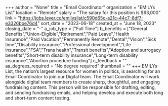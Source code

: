 +++
author = "None"
title = "Email Coordinator"
organization = "EMILYs List"
location = "Remote"
salary = "The salary for this position is $63,000"
link = "https://jobs.lever.co/emilyslist/c590d65c-a21c-44c7-8df7-e3326bbe76d4"
sort_date = "2023-06-18"
created_at = "June 18, 2023"
closing_date = "-"
a_job_type = ["Full Time"]
b_benefits = ["General Benefits","Union-Eligible","Retirement","Paid Leave","Health Insurance","Paid Vacation","Permanently Remote","Dental","Vision","Sick time","Disability insurance","Professional development","Life insurance","FSA","Trans health","Transit benefits","Adoption and surrogacy benefits","Short-term disability insurance","Long-term disability insurance","Abortion procedure funding"]
c_feedback = ""
aa_degrees_required = "No degree required"
thumbnail = ""
+++
EMILYs List, the nation’s largest resource for women in politics, is searching for an Email Coordinator to join our Digital team. The Email Coordinator will work alongside digital team members to create sharp, thoughtful, and engaging fundraising content. This person will be responsible for drafting, editing, and sending fundraising emails, and helping develop and execute both long and short-term content testing.